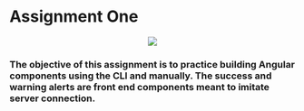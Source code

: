 # Assignment One

<p align="center">
<img src="https://github.com/drkuster/Konsensus-App/blob/master/Konsensus_Screenshots/launch-screen.png?raw=true">
</p>

<h3>The objective of this assignment is to practice building Angular components using the CLI and manually. The success and warning alerts are front end components meant to imitate server connection.</h3>
